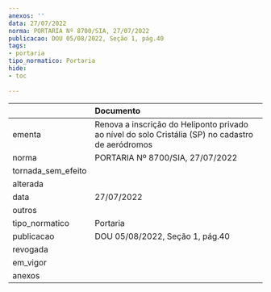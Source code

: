```yaml
---
anexos: ''
data: 27/07/2022
norma: PORTARIA Nº 8700/SIA, 27/07/2022
publicacao: DOU 05/08/2022, Seção 1, pág.40
tags:
- portaria
tipo_normatico: Portaria
hide: 
- toc 
 
---
```


|                    | Documento                                                                                         |
|:-------------------|:--------------------------------------------------------------------------------------------------|
| ementa             | Renova a inscrição do Heliponto privado ao nível do solo Cristália (SP) no cadastro de aeródromos |
| norma              | PORTARIA Nº 8700/SIA, 27/07/2022                                                                  |
| tornada_sem_efeito |                                                                                                   |
| alterada           |                                                                                                   |
| data               | 27/07/2022                                                                                        |
| outros             |                                                                                                   |
| tipo_normatico     | Portaria                                                                                          |
| publicacao         | DOU 05/08/2022, Seção 1, pág.40                                                                   |
| revogada           |                                                                                                   |
| em_vigor           |                                                                                                   |
| anexos             |                                                                                                   |